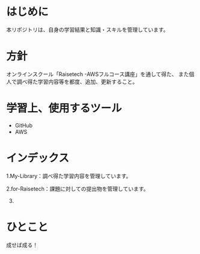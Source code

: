 # はじめに
本リポジトリは、自身の学習結果と知識・スキルを管理しています。
# 方針
オンラインスクール「Raisetech  -AWSフルコース講座」を通して得た、
また個人で調べ得た学習内容等を都度、追加、更新すること。
# 学習上、使用するツール
- GitHub
- AWS
# インデックス
1.My-Library：調べ得た学習内容を管理しています。

2.for-Raisetech：課題に対しての提出物を管理しています。

3.
# ひとこと
成せば成る！
